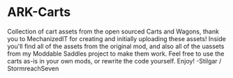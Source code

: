 # ARK-Carts
Collection of cart assets from the open sourced Carts and Wagons, thank you to MechanizedIT for creating and initially uploading these assets!
Inside you'll find all of the assets from the original mod, and also all of the uassets from my Moddable Saddles project to make them work. Feel free to use the carts as-is in your own mods, or rewrite the code yourself. Enjoy!
-Stilgar / StormreachSeven
